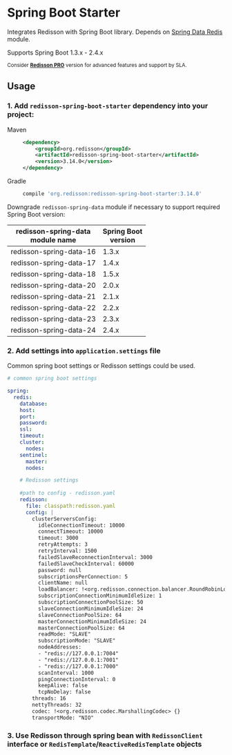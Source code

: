 # Spring Boot Starter

Integrates Redisson with Spring Boot library. Depends on [Spring Data Redis](https://github.com/redisson/redisson/tree/master/redisson-spring-data#spring-data-redis-integration) module.

Supports Spring Boot 1.3.x - 2.4.x

<sub>Consider __[Redisson PRO](https://redisson.pro)__ version for advanced features and support by SLA.</sub>

## Usage

### 1. Add `redisson-spring-boot-starter` dependency into your project:

Maven

```xml
     <dependency>
         <groupId>org.redisson</groupId>
         <artifactId>redisson-spring-boot-starter</artifactId>
         <version>3.14.0</version>
     </dependency>
```

Gradle

```groovy
     compile 'org.redisson:redisson-spring-boot-starter:3.14.0'
```


Downgrade `redisson-spring-data` module if necessary to support required Spring Boot version:

|redisson-spring-data<br/>module name|Spring Boot<br/>version|
|----------------------------|-------------------|
|redisson-spring-data-16     |1.3.x              |
|redisson-spring-data-17     |1.4.x              |
|redisson-spring-data-18     |1.5.x              |
|redisson-spring-data-20     |2.0.x              |
|redisson-spring-data-21     |2.1.x              |
|redisson-spring-data-22     |2.2.x              |
|redisson-spring-data-23     |2.3.x              |
|redisson-spring-data-24     |2.4.x              |

### 2. Add settings into `application.settings` file

Common spring boot settings or Redisson settings could be used.

```yaml
# common spring boot settings

spring:
  redis:
    database: 
    host:
    port:
    password:
    ssl: 
    timeout:
    cluster:
      nodes:
    sentinel:
      master:
      nodes:

    # Redisson settings
    
    #path to config - redisson.yaml
    redisson: 
      file: classpath:redisson.yaml
      config: |
        clusterServersConfig:
          idleConnectionTimeout: 10000
          connectTimeout: 10000
          timeout: 3000
          retryAttempts: 3
          retryInterval: 1500
          failedSlaveReconnectionInterval: 3000
          failedSlaveCheckInterval: 60000
          password: null
          subscriptionsPerConnection: 5
          clientName: null
          loadBalancer: !<org.redisson.connection.balancer.RoundRobinLoadBalancer> {}
          subscriptionConnectionMinimumIdleSize: 1
          subscriptionConnectionPoolSize: 50
          slaveConnectionMinimumIdleSize: 24
          slaveConnectionPoolSize: 64
          masterConnectionMinimumIdleSize: 24
          masterConnectionPoolSize: 64
          readMode: "SLAVE"
          subscriptionMode: "SLAVE"
          nodeAddresses:
          - "redis://127.0.0.1:7004"
          - "redis://127.0.0.1:7001"
          - "redis://127.0.0.1:7000"
          scanInterval: 1000
          pingConnectionInterval: 0
          keepAlive: false
          tcpNoDelay: false
        threads: 16
        nettyThreads: 32
        codec: !<org.redisson.codec.MarshallingCodec> {}
        transportMode: "NIO"

```

### 3. Use Redisson through spring bean with `RedissonClient` interface or `RedisTemplate`/`ReactiveRedisTemplate` objects

